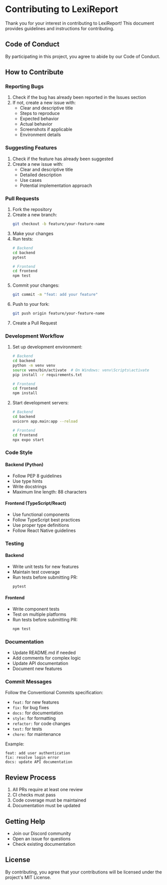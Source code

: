 # Contributing to LexiReport

Thank you for your interest in contributing to LexiReport! This document provides guidelines and instructions for contributing.

## Code of Conduct

By participating in this project, you agree to abide by our Code of Conduct.

## How to Contribute

### Reporting Bugs

1. Check if the bug has already been reported in the Issues section
2. If not, create a new issue with:
   - Clear and descriptive title
   - Steps to reproduce
   - Expected behavior
   - Actual behavior
   - Screenshots if applicable
   - Environment details

### Suggesting Features

1. Check if the feature has already been suggested
2. Create a new issue with:
   - Clear and descriptive title
   - Detailed description
   - Use cases
   - Potential implementation approach

### Pull Requests

1. Fork the repository
2. Create a new branch:
   ```bash
   git checkout -b feature/your-feature-name
   ```
3. Make your changes
4. Run tests:
   ```bash
   # Backend
   cd backend
   pytest

   # Frontend
   cd frontend
   npm test
   ```
5. Commit your changes:
   ```bash
   git commit -m "feat: add your feature"
   ```
6. Push to your fork:
   ```bash
   git push origin feature/your-feature-name
   ```
7. Create a Pull Request

### Development Workflow

1. Set up development environment:
   ```bash
   # Backend
   cd backend
   python -m venv venv
   source venv/bin/activate  # On Windows: venv\Scripts\activate
   pip install -r requirements.txt

   # Frontend
   cd frontend
   npm install
   ```

2. Start development servers:
   ```bash
   # Backend
   cd backend
   uvicorn app.main:app --reload

   # Frontend
   cd frontend
   npx expo start
   ```

### Code Style

#### Backend (Python)
- Follow PEP 8 guidelines
- Use type hints
- Write docstrings
- Maximum line length: 88 characters

#### Frontend (TypeScript/React)
- Use functional components
- Follow TypeScript best practices
- Use proper type definitions
- Follow React Native guidelines

### Testing

#### Backend
- Write unit tests for new features
- Maintain test coverage
- Run tests before submitting PR:
  ```bash
  pytest
  ```

#### Frontend
- Write component tests
- Test on multiple platforms
- Run tests before submitting PR:
  ```bash
  npm test
  ```

### Documentation

- Update README.md if needed
- Add comments for complex logic
- Update API documentation
- Document new features

### Commit Messages

Follow the Conventional Commits specification:
- `feat:` for new features
- `fix:` for bug fixes
- `docs:` for documentation
- `style:` for formatting
- `refactor:` for code changes
- `test:` for tests
- `chore:` for maintenance

Example:
```
feat: add user authentication
fix: resolve login error
docs: update API documentation
```

## Review Process

1. All PRs require at least one review
2. CI checks must pass
3. Code coverage must be maintained
4. Documentation must be updated

## Getting Help

- Join our Discord community
- Open an issue for questions
- Check existing documentation

## License

By contributing, you agree that your contributions will be licensed under the project's MIT License. 